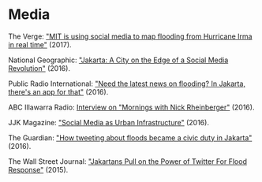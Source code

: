 # Media
The Verge: ["MIT is using social media to map flooding from Hurricane Irma in real time"](https://www.theverge.com/2017/9/9/16280250/mit-urban-risk-lab-riskmap-hurricane-irma-real-time-crowdsource-flood-reporting) (2017).

National Geographic: ["Jakarta: A City on the Edge of a Social Media Revolution"](http://voices.nationalgeographic.org/2016/02/10/jakarta-a-city-on-the-edge-of-a-social-media-revolution/#.Vr0cYjQsXG0.twitter) (2016).

Public Radio International: ["Need the latest news on flooding? In Jakarta, there's an app for that"](https://www.pri.org/stories/2016-09-16/need-latest-news-flooding-jakarta-theres-app) (2016).

ABC Illawarra Radio: [Interview on "Mornings with Nick Rheinberger"](https://soundcloud.com/petajakarta-org/dr-tomas-holderness-interview-with-abc-illawarra-radio) (2016).

JJK Magazine: ["Social Media as Urban Infrastructure"](https://petajakartablog.wordpress.com/2016/02/02/petajakarta-extended-interview-on-jjk-magazine/) (2016).

The Guardian: ["How tweeting about floods became a civic duty in Jakarta"](https://www.theguardian.com/public-leaders-network/2016/jan/25/floods-jakarta-indonesia-twitter-petajakarta-org?CMP=share_btn_tw) (2016).

The Wall Street Journal:  ["Jakartans Pull on the Power of Twitter For Flood Response"](https://blogs.wsj.com/indonesiarealtime/2015/02/12/jakartans-pull-on-the-power-of-twitter-for-flood-response/) (2015).
